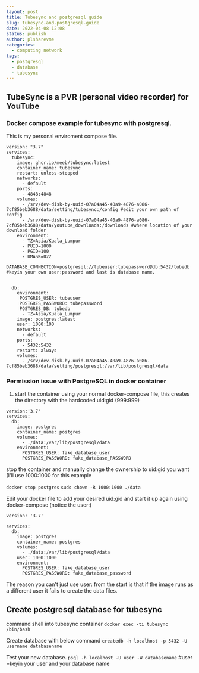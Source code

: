 ```yaml
---
layout: post
title: Tubesync and postgresql guide
slug: tubesync-and-postgresql-guide
date: 2022-04-08 12:08
status: publish
author: plsharevme
categories: 
  - computing network
tags: 
  - postgresql
  - database
  - tubesync
---
```


## TubeSync is a PVR (personal video recorder) for YouTube

### Docker compose example for tubesync with postgresql.

This is my personal enviroment compose file.

```
version: "3.7"
services:
  tubesync:
    image: ghcr.io/meeb/tubesync:latest
    container_name: tubesync
    restart: unless-stopped
    networks:
      - default
    ports:
      - 4848:4848
    volumes:
      - /srv/dev-disk-by-uuid-07a04a45-40a9-4876-a086-7cf85beb3688/data/setting/tubesync:/config #edit your own path of config
      - /srv/dev-disk-by-uuid-07a04a45-40a9-4876-a086-7cf85beb3688/data/youtube_downloads:/downloads #where location of your download folder
    environment:
      - TZ=Asia/Kuala_Lumpur
      - PUID=1000
      - PGID=100
      - UMASK=022
      - DATABASE_CONNECTION=postgresql://tubeuser:tubepassword@db:5432/tubedb #keyin your own user:password and last is database name.


  db:
    environment:
     POSTGRES_USER: tubeuser
     POSTGRES_PASSWORD: tubepassword
     POSTGRES_DB: tubedb
      - TZ=Asia/Kuala_Lumpur
    image: postgres:latest
    user: 1000:100
    networks:
      - default
    ports:
      - 5432:5432
    restart: always
    volumes:
      - /srv/dev-disk-by-uuid-07a04a45-40a9-4876-a086-7cf85beb3688/data/setting/postgresql:/var/lib/postgresql/data
```

### Permission issue with PostgreSQL in docker container
  
1. start the container using your normal docker-compose file, this creates the directory with the hardcoded uid:gid (999:999)

```
version:'3.7'
services:
  db:
    image: postgres
    container_name: postgres
    volumes:
      - ./data:/var/lib/postgresql/data
    environment:
      POSTGRES_USER: fake_database_user
      POSTGRES_PASSWORD: fake_database_PASSWORD
 ```     
      
stop the container and manually change the ownership to uid:gid you want (I'll use 1000:1000 for this example

`docker stop postgres`
`sudo chown -R 1000:1000 ./data `

Edit your docker file to add your desired uid:gid and start it up again using docker-compose (notice the user:)
```
version: '3.7'

services:
  db:
    image: postgres
    container_name: postgres
    volumes:
      - ./data:/var/lib/postgresql/data
    user: 1000:1000
    environment:
      POSTGRES_USER: fake_database_user
      POSTGRES_PASSWORD: fake_database_password
 ```     
The reason you can't just use user: from the start is that if the image runs as a different user it fails to create the data files.

## Create postgresql database for tubesync

command shell into tubesync container
`docker exec -ti tubesync /bin/bash`

Create database with below command
`createdb -h localhost -p 5432 -U username databasename`

Test your new database.
`psql -h localhost -U user -W databasename`  #user =keyin your user and your database name 
